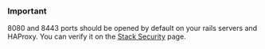 <!-- usedin: [ _legacy_docker/Tutorials] - post: -->


### Important

 8080 and 8443 ports should be opened by default on your rails servers and HAProxy. You can verify it on the [Stack Security](http://help.cloud66.com/managing-your-stack/stack-network-settings) page.





